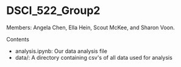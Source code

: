 # DSCI_522_Group2
Members: Angela Chen, Ella Hein, Scout McKee, and Sharon Voon.

Contents
- analysis.ipynb: Our data analysis file
- data/: A directory containing csv's of all data used for analysis
